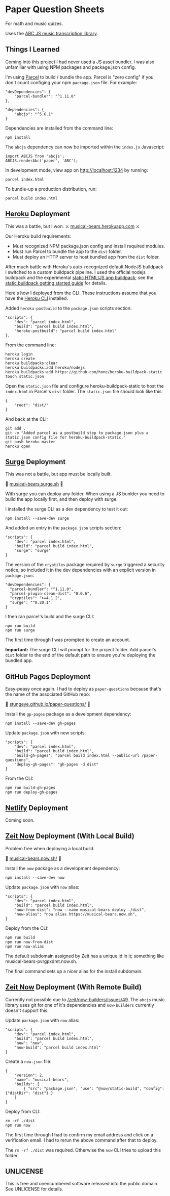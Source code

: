 # Paper Question Sheets

For math and music quizes.

Uses the [ABC JS music transcription library](https://abcjs.net/).

## Things I Learned

Coming into this project I had never used a JS asset bundler. I was also unfamiliar with using NPM packages and package.json config.

I'm using [Parcel](https://parceljs.org) to build / bundle the app. Parcel is "zero config" if you don't count configing your npm `package.json` file. For example:

    "devDependencies": {
        "parcel-bundler": "^1.11.0"
    },

    "dependencies": {
        "abcjs": "^5.6.1"
    }

Dependencies are installed from the command line:

    npm install

The `abcjs` dependency can now be imported within the `index.js` Javascript:

    import ABCJS from 'abcjs';
    ABCJS.renderAbc('paper', 'ABC');

In development mode, view app on [http://localhost:1234](http://localhost:1234) by running:

    parcel index.html

To bundle-up a production distribution, run:

    parcel build index.html

## [Heroku](https://heroku.com) Deployment

This was a battle, but I won. ⚔️ [musical-bears.herokuapp.com](https://musical-bears.herokuapp.com/) ⚔️

Our Heroku build requirements:

* Must recognized NPM package.json config and install required modules.
* Must run Parcel to bundle the app to the `dist` folder.
* Must deploy an HTTP server to host bundled app from the `dist` folder.

After much battle with Heroku's auto-recognized default NodeJS buildpack I switched to a custom buildpack pipeline. I used the official nodejs buildpack and the experimental [static HTML/JS app buildpack](https://github.com/heroku/heroku-buildpack-static); see the [static buildpack getting started guide](https://gist.github.com/hone/24b06869b4c1eca701f9) for details.

Here's how I deployed from the CLI. These instructions assume that you have the [Heroku CLI](https://devcenter.heroku.com/articles/heroku-cli) installed.

Added `heroku-postbuild` to the `package.json` scripts section:

    "scripts": {
        "dev": "parcel index.html",
        "build": "parcel build index.html",
        "heroku-postbuild": "parcel build index.html"
    },

From the command line:

    heroku login
    heroku create
    heroku buildpacks:clear
    heroku buildpacks:add heroku/nodejs
    heroku buildpacks:add https://github.com/hone/heroku-buildpack-static
    touch static.json

Open the `static.json` file and configure heroku-buildpack-static to host the `index.html` in Parcel's `dist` folder. The `static.json` file should look like this:

    {
        "root": "dist/"
    }

And back at the CLI:

    git add .
    git -m "Added parcel as a postbuild step to package.json plus a static.json config file for heroku-buildpack-static."
    git push heroku master
    heroku open

## [Surge](https://surge.sh) Deployment

This was not a battle, but app must be locally built.

🌊 [musical-bears.surge.sh](https://musical-bears.surge.sh/) 🌊

With surge you can deploy any folder. When using a JS bunlder you need to build the app locally first, and then deploy with surge.

I installed the surge CLI as a dev dependency to test it out:

    npm install --save-dev surge

And added an entry in the `package.json` scripts section:

    "scripts": {
        "dev": "parcel index.html",
        "build": "parcel build index.html",
        "surge": "surge"
    }

The version of the `cryptiles` package required by `surge` triggered a security notice, so included it in the dev dependencies with an explicit version in `package.json`:

    "devDependencies": {
      "parcel-bundler": "^1.11.0",
      "parcel-plugin-clean-dist": "0.0.6",
      "cryptiles": ">=4.1.2",
      "surge": "^0.20.1"
    }

I then ran parcel's build and the surge CLI:

    npm run build
    npm run surge

The first time through I was prompted to create an account.

**Important:** The surge CLI will prompt for the project folder. Add parcel's `dist` folder to the end of the default path to ensure you're deploying the bundled app.

## GitHub Pages Deployment

Easy-peasy once again. I had to deploy as `paper-questions` because that's the name of the associated GitHub repo:

📖 [stungeye.github.io/paper-questions/](https://stungeye.github.io/paper-questions/)  📖

Install the `gp-pages` package as a development dependency:

    npm install --save-dev gh-pages

Update `package.json` with new scripts:

    "scripts": {
        "dev": "parcel index.html",
        "build": "parcel build index.html",
        "build-gh-pages": "parcel build index.html --public-url /paper-questions",
        "deploy-gh-pages": "gh-pages -d dist"
    }

From the CLI:

    npm run build-gh-pages
    npm run deploy-gh-pages


## [Netlify](https://www.netlify.com) Deployment

Coming soon.

## [Zeit Now](https://zeit.co/now) Deployment (With Local Build)

Problem free when deploying a local build.

🎪 [musical-bears.now.sh/](https://musical-bears.now.sh/) 🎪

Install the `now` package as a development dependency:

    npm install --save-dev now

Update `package.json` with `now` alias:

    "scripts": {
        "dev": "parcel index.html",
        "build": "parcel build index.html",
        "now-from-dist": "now --name musical-bears deploy ./dist",
        "now-alias": "now alias https://musical-bears.now.sh",
    }

Deploy from the CLI:

    npm run build
    npm run now-from-dist
    npm run now-alias

The default subdomain assigned by Zeit has a unique id in it; something like musical-bears-pvrgpxdmt.now.sh.

The final command sets up a nicer alias for the install subdomain.

## [Zeit Now](https://zeit.co/now) Deployment (With Remote Build)

Currently not possible due to [/zeit/now-builders/issues/49](https://github.com/zeit/now-builders/issues/49). The `abcjs` music library uses git for one of it's dependencies and `now-builders` currently doesn't support this.

Update `package.json` with `now` alias:

    "scripts": {
        "dev": "parcel index.html",
        "build": "parcel build index.html",
        "now": "now",
        "now-build": "parcel build index.html"
    }

Create a `now.json` file:

    {
        "version": 2,
        "name": "musical-bears",
        "builds": [
            { "src": "package.json", "use": "@now/static-build", "config": {"distDir": "dist"} }
        ]
    }

Deploy from CLI:

    rm -rf ./dist
    npm run now

The first time through I had to confirm my email address and click on a verification email. I had to rerun the above command after that to deploy.

The `rm -rf ./dist` was required. Otherwise the `now` CLI tries to upload this folder.

## UNLICENSE

This is free and unencumbered software released into the public domain. See UNLICENSE for details.
